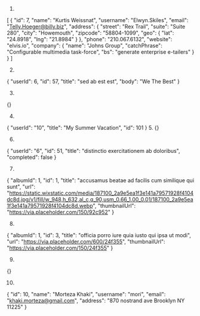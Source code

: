 1.
[
{
"id": 7,
"name": "Kurtis Weissnat",
"username": "Elwyn.Skiles",
"email": "Telly.Hoeger@billy.biz",
"address": {
"street": "Rex Trail",
"suite": "Suite 280",
"city": "Howemouth",
"zipcode": "58804-1099",
"geo": {
"lat": "24.8918",
"lng": "21.8984"
}
},
"phone": "210.067.6132",
"website": "elvis.io",
"company": {
"name": "Johns Group",
"catchPhrase": "Configurable multimedia task-force",
"bs": "generate enterprise e-tailers"
}
}
]

2.

{
"userId": 6,
"id": 57,
"title": "sed ab est est",
"body": "We The Best"
}

3.
{}

4.
{
"userId": "10",
"title": "My Summer Vacation",
"id": 101
} 5.
{}

6.
{
"userId": "6",
"id": 51,
"title": "distinctio exercitationem ab doloribus",
"completed": false
}

7.
{
"albumId": 1,
"id": 1,
"title": "accusamus beatae ad facilis cum similique qui sunt",
"url": "https://static.wixstatic.com/media/187100_2a9e5ea1f3e141a79571928f4104dc8d.jpg/v1/fill/w_948,h_632,al_c,q_90,usm_0.66_1.00_0.01/187100_2a9e5ea1f3e141a79571928f4104dc8d.webp",
"thumbnailUrl": "https://via.placeholder.com/150/92c952"
}

8.
{
"albumId": 1,
"id": 3,
"title": "officia porro iure quia iusto qui ipsa ut modi",
"url": "https://via.placeholder.com/600/24f355",
"thumbnailUrl": "https://via.placeholder.com/150/24f355"
}

9.
{}

10.
{
"id": 10,
"name": "Morteza Khaki",
"username": "mori",
"email": "khaki.morteza@gmail.com",
"address": "870 nostrand ave Brooklyn NY 11225"
}
